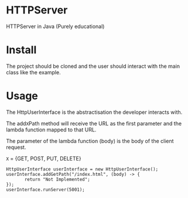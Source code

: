 # HTTPServer
HTTPServer in Java (Purely educational) 

# Install
The project should be cloned and the user should interact with the main class like the example.

# Usage
The HttpUserInterface is the abstractisation the developer interacts with.

The add`X`Path method will receive the URL as the first parameter and the lambda function mapped to that URL.

The parameter of the lambda function (body) is the body of the client request.

`X` = {GET, POST, PUT, DELETE}

```
HttpUserInterface userInterface = new HttpUserInterface();
userInterface.addGetPath("/index.html", (body) -> {
       return "Not Implemented";
});
userInterface.runServer(5001);
```
